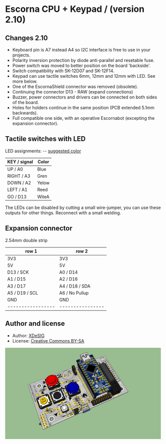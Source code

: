 # Escorna CPU + Keypad /  (version 2.10)

## Changes 2.10

  - Keyboard pin is A7 instead A4 so I2C interface is free to use in your projects.
  - Polarity inversion protection by diode anti-parallel and resetable fuse.
  - Power switch was moved to better position on the board 'backside'.
  - Switch compatibility with SK-12D07 and SK-12F14.
  - Keypad can use tactile switches 6mm, 12mm and 12mm with LED. See more below.
  - One of the EscornaShield connector was removed (obsolete).
  - Continuing the connector D13 - RAW (expand connections)
  - Buzzer, power connectors and drivers can be connected on both sides of the board.
  - Holes for holders continue in the same position (PCB extended 5.1mm backwards).
  - Full compatible one side, with an operative Escornabot (excepting the expansion connector).

## Tactile switches with LED

LED assignments:    --        [suggested color][wiki]


| KEY / signal| Color |
|-------------|-------|
| UP  / A0    | Blue  |
| RIGHT / A3  | Gren  |
| DOWN / A2   | Yelow |
| LEFT / A1   | Reed  |
| GO / D13    | WiteA |



The LEDs can be disabled by cutting a small wire-jumper, you can use these outputs for other things. Reconnect with a small welding.


## Expansion connector

2.54mm double strip

|   row 1         |     row 2      |
|-----------------|----------------|
| 3V3             | 3V3            |
| 5V              | 5V             |
| D13 / SCK       | A0 / D14       |
| A1  / D15       | A2 / D16       |
| A3  / D17       | A4 / D18 / SDA |
| A5  / D19 / SCL | A6 / No Pullup |
| GND             | GND            |
|-----------------|----------------|

## Author and license

* Author: [XDeSIG][TWI01]
* License: [Creative Commons BY-SA][CCBYSA]

![Render Escorna CPU 2.10][RENDER]


<!-- links -->
[wiki]: https://en.wikipedia.org/wiki/Navigation_light
[CCBYSA]: http://creativecommons.org/licenses/by-sa/4.0/
[TWI01]: https://twitter.com/xdesig
[RENDER]: Escorna_CPU_2_10_34T.jpg